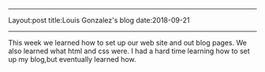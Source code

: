 _ _ _
Layout:post
title:Louis Gonzalez's blog
date:2018-09-21
_ _ _

This week we learned how to set up our web site and out blog pages. We also learned what html and css were. I had a hard time learning how to set up my blog,but eventually learned how.
